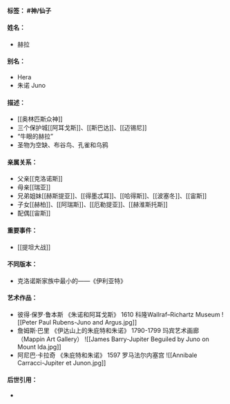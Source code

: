 #### 标签： #神/仙子
#### 姓名：
- 赫拉
#### 别名：
- Hera
- 朱诺 Juno
#### 描述：
- [[奥林匹斯众神]]
- 三个保护城[[阿耳戈斯]]、[[斯巴达]]、[[迈锡尼]]
- “牛眼的赫拉”
- 圣物为空缺、布谷鸟、孔雀和乌鸦
#### 亲属关系：
- 父亲[[克洛诺斯]]
- 母亲[[瑞亚]]
- 兄弟姐妹[[赫斯提亚]]、[[得墨忒耳]]、[[哈得斯]]、[[波塞冬]]、[[宙斯]]
- 子女[[赫柏]]、[[阿瑞斯]]、[[厄勒提亚]]、[[赫淮斯托斯]]
- 配偶[[宙斯]]
#### 重要事件：
- [[提坦大战]]
#### 不同版本：
- 克洛诺斯家族中最小的——《伊利亚特》
#### 艺术作品：
- 彼得·保罗·鲁本斯 《朱诺和阿耳戈斯》 1610 科隆Wallraf–Richartz Museum
![[Peter Paul Rubens-Juno and Argus.jpg]]
- 詹姆斯·巴里 《伊达山上的朱庇特和朱诺》 1790-1799 玛宾艺术画廊（Mappin Art Gallery）
![[James Barry-Jupiter Beguiled by Juno on Mount Ida.jpg]]
- 阿尼巴·卡拉奇 《朱庇特和朱诺》 1597 罗马法尔内塞宫
![[Annibale Carracci-Jupiter et Junon.jpg]]
#### 后世引用：
- 